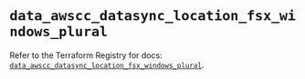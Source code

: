 # `data_awscc_datasync_location_fsx_windows_plural`

Refer to the Terraform Registry for docs: [`data_awscc_datasync_location_fsx_windows_plural`](https://registry.terraform.io/providers/hashicorp/awscc/0.70.0/docs/data-sources/datasync_location_fsx_windows_plural).
